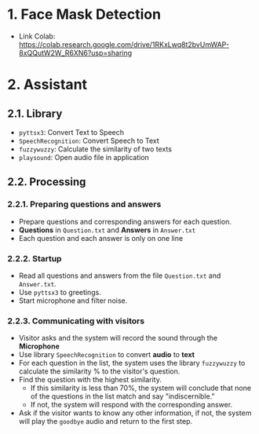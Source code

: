 # 1. Face Mask Detection
- Link Colab: https://colab.research.google.com/drive/1RKxLwq8t2bvUmWAP-8xQQutW2W_R6XN6?usp=sharing

# 2. Assistant
## 2.1. Library
- `pyttsx3`: Convert Text to Speech
- `SpeechRecognition`: Convert Speech to Text
- `fuzzywuzzy`: Calculate the similarity of two texts
- `playsound`: Open audio file in application

## 2.2. Processing
### 2.2.1. Preparing questions and answers
- Prepare questions and corresponding answers for each question.
- **Questions** in `Question.txt` and **Answers** in `Answer.txt`
- Each question and each answer is only on one line
### 2.2.2. Startup
- Read all questions and answers from the file `Question.txt` and `Answer.txt`.
- Use `pyttsx3` to greetings.
- Start microphone and filter noise.
### 2.2.3. Communicating with visitors
- Visitor asks and the system will record the sound through the **Microphone**
- Use library `SpeechRecognition` to convert **audio** to **text**
- For each question in the list, the system uses the library `fuzzywuzzy` to calculate the similarity % to the visitor's question.
- Find the question with the highest similarity.
    - If this similarity is less than 70%, the system will conclude that none of the questions in the list match and say "indiscernible."
    - If not, the system will respond with the corresponding answer.
- Ask if the visitor wants to know any other information, if not, the system will play the `goodbye` audio and return to the first step.
